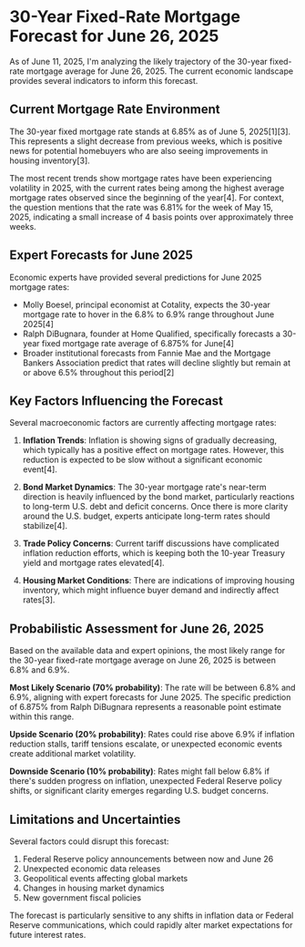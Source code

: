 # 30-Year Fixed-Rate Mortgage Forecast for June 26, 2025

As of June 11, 2025, I'm analyzing the likely trajectory of the 30-year fixed-rate mortgage average for June 26, 2025. The current economic landscape provides several indicators to inform this forecast.

## Current Mortgage Rate Environment

The 30-year fixed mortgage rate stands at 6.85% as of June 5, 2025[1][3]. This represents a slight decrease from previous weeks, which is positive news for potential homebuyers who are also seeing improvements in housing inventory[3]. 

The most recent trends show mortgage rates have been experiencing volatility in 2025, with the current rates being among the highest average mortgage rates observed since the beginning of the year[4]. For context, the question mentions that the rate was 6.81% for the week of May 15, 2025, indicating a small increase of 4 basis points over approximately three weeks.

## Expert Forecasts for June 2025

Economic experts have provided several predictions for June 2025 mortgage rates:

- Molly Boesel, principal economist at Cotality, expects the 30-year mortgage rate to hover in the 6.8% to 6.9% range throughout June 2025[4]
- Ralph DiBugnara, founder at Home Qualified, specifically forecasts a 30-year fixed mortgage rate average of 6.875% for June[4]
- Broader institutional forecasts from Fannie Mae and the Mortgage Bankers Association predict that rates will decline slightly but remain at or above 6.5% throughout this period[2]

## Key Factors Influencing the Forecast

Several macroeconomic factors are currently affecting mortgage rates:

1. **Inflation Trends**: Inflation is showing signs of gradually decreasing, which typically has a positive effect on mortgage rates. However, this reduction is expected to be slow without a significant economic event[4].

2. **Bond Market Dynamics**: The 30-year mortgage rate's near-term direction is heavily influenced by the bond market, particularly reactions to long-term U.S. debt and deficit concerns. Once there is more clarity around the U.S. budget, experts anticipate long-term rates should stabilize[4].

3. **Trade Policy Concerns**: Current tariff discussions have complicated inflation reduction efforts, which is keeping both the 10-year Treasury yield and mortgage rates elevated[4].

4. **Housing Market Conditions**: There are indications of improving housing inventory, which might influence buyer demand and indirectly affect rates[3].

## Probabilistic Assessment for June 26, 2025

Based on the available data and expert opinions, the most likely range for the 30-year fixed-rate mortgage average on June 26, 2025 is between 6.8% and 6.9%.

**Most Likely Scenario (70% probability)**: The rate will be between 6.8% and 6.9%, aligning with expert forecasts for June 2025. The specific prediction of 6.875% from Ralph DiBugnara represents a reasonable point estimate within this range.

**Upside Scenario (20% probability)**: Rates could rise above 6.9% if inflation reduction stalls, tariff tensions escalate, or unexpected economic events create additional market volatility.

**Downside Scenario (10% probability)**: Rates might fall below 6.8% if there's sudden progress on inflation, unexpected Federal Reserve policy shifts, or significant clarity emerges regarding U.S. budget concerns.

## Limitations and Uncertainties

Several factors could disrupt this forecast:

1. Federal Reserve policy announcements between now and June 26
2. Unexpected economic data releases
3. Geopolitical events affecting global markets
4. Changes in housing market dynamics
5. New government fiscal policies

The forecast is particularly sensitive to any shifts in inflation data or Federal Reserve communications, which could rapidly alter market expectations for future interest rates.